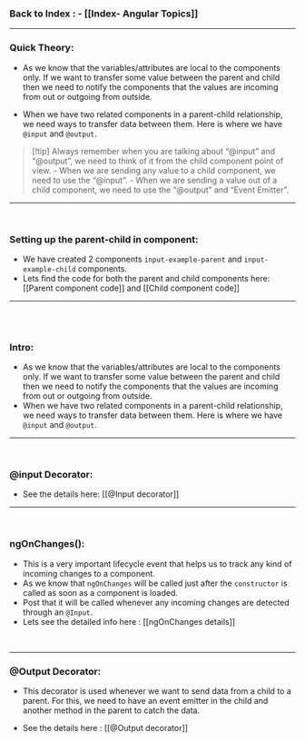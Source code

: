 
### **Back to Index** : - [[Index- Angular Topics]]


---

### **Quick Theory**:

- As we know that the variables/attributes are local to the components only. If we want to transfer some value between the parent and child then we need to notify the components that the values are incoming from out or outgoing from outside. 

- When we have two related components in a parent-child relationship, we need ways to transfer data between them. Here is where we have `@input` and `@output`.

>[!tip] Always remember when you are talking about “@input” and “@output”, we need to think of it from the child component point of view. 
	- When we are sending any value to a child component, we need to use the “@input”.
	- When we are sending a value out of a child component, we need to use the “@output” and “Event Emitter”.



---

<br>

### **Setting up the parent-child in component**:

- We have created 2 components `input-example-parent` and `input-example-child` components.
- Lets find the code for both the parent and child components here:  [[Parent component code]] and [[Child component code]]

---

<br><br>

### **Intro**:

- As we know that the variables/attributes are local to the components only. If we want to transfer some value between the parent and child then we need to notify the components that the values are incoming from out or outgoing from outside. 
- When we have two related components in a parent-child relationship, we need ways to transfer data between them. Here is where we have `@input` and `@output`.


---

<br>

### **@input Decorator**:

- See the details here: [[@Input decorator]]

---

<br>

### **ngOnChanges()**:

- This is a very important lifecycle event that helps us to track any kind of incoming changes to a component.
- As we know that `ngOnChanges` will be called just after the `constructor` is called as soon as a component is loaded. 
- Post that it will be called whenever any incoming changes are detected through an `@Input`.
- Lets see the detailed info here : [[ngOnChanges details]]


<br>

---

### **@Output Decorator**:

- This decorator is used whenever we want to send data from a child to a parent. For this, we need to have an event emitter in the child and another method in the parent to catch the data. 

- See the details here : [[@Output decorator]]